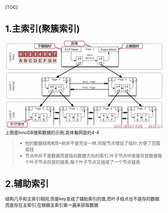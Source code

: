 [TOC]
# 1.主索引(聚簇索引)
![](https://raw.githubusercontent.com/Haiyang-coder/ImageRepository/main/jib.png)
上图是InnoDB搜索数据的示例,具体看网盘的4-4
>- 他的数据结构和B+树并不是完全一样,同层节点增加了指针,方便了范围查找
>- 节点中并不是数据而是指向数据方向的索引,叶子节点中直接存放数据每个叶子节点存放的链表,每个叶子节点又组成了一个节点链表

# 2.辅助索引
结构几乎和主索引相同,但是key变成了辅助索引的值,而叶子结点也不是存的数据而是存在主索引,在根据主索引查一遍来获取数据
